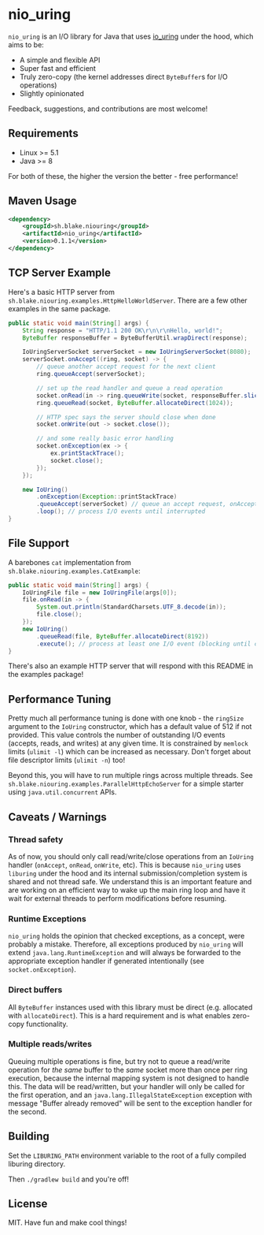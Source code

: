 # nio_uring

`nio_uring` is an I/O library for Java that uses [io_uring](https://en.wikipedia.org/wiki/Io_uring) under the hood, which aims to be:

* A simple and flexible API
* Super fast and efficient
* Truly zero-copy (the kernel addresses direct `ByteBuffer`s for I/O operations)
* Slightly opinionated

Feedback, suggestions, and contributions are most welcome!

## Requirements
* Linux >= 5.1
* Java >= 8

For both of these, the higher the version the better - free performance!

## Maven Usage

```xml
<dependency>
    <groupId>sh.blake.niouring</groupId>
    <artifactId>nio_uring</artifactId>
    <version>0.1.1</version>
</dependency>
```

## TCP Server Example

Here's a basic HTTP server from `sh.blake.niouring.examples.HttpHelloWorldServer`. There are a few other examples in the same package.

```java
public static void main(String[] args) {
    String response = "HTTP/1.1 200 OK\r\n\r\nHello, world!";
    ByteBuffer responseBuffer = ByteBufferUtil.wrapDirect(response);

    IoUringServerSocket serverSocket = new IoUringServerSocket(8080);
    serverSocket.onAccept((ring, socket) -> {
        // queue another accept request for the next client
        ring.queueAccept(serverSocket);

        // set up the read handler and queue a read operation
        socket.onRead(in -> ring.queueWrite(socket, responseBuffer.slice()));
        ring.queueRead(socket, ByteBuffer.allocateDirect(1024));

        // HTTP spec says the server should close when done
        socket.onWrite(out -> socket.close());

        // and some really basic error handling
        socket.onException(ex -> {
            ex.printStackTrace();
            socket.close();
        });
    });

    new IoUring()
        .onException(Exception::printStackTrace)
        .queueAccept(serverSocket) // queue an accept request, onAccept will be called when a socket connects
        .loop(); // process I/O events until interrupted
}
```

## File Support

A barebones `cat` implementation from `sh.blake.niouring.examples.CatExample`:
```java
public static void main(String[] args) {
    IoUringFile file = new IoUringFile(args[0]);
    file.onRead(in -> {
        System.out.println(StandardCharsets.UTF_8.decode(in));
        file.close();
    });
    new IoUring()
        .queueRead(file, ByteBuffer.allocateDirect(8192))
        .execute(); // process at least one I/O event (blocking until complete)
}
```

There's also an example HTTP server that will respond with this README in the examples package!

## Performance Tuning

Pretty much all performance tuning is done with one knob - the `ringSize` argument to the `IoUring` constructor, which has a default value of 512 if not provided. This value controls the number of outstanding I/O events (accepts, reads, and writes) at any given time. It is constrained by `memlock` limits (`ulimit -l`) which can be increased as necessary. Don't forget about file descriptor limits (`ulimit -n`) too!

Beyond this, you will have to run multiple rings across multiple threads. See `sh.blake.niouring.examples.ParallelHttpEchoServer` for a simple starter using `java.util.concurrent` APIs.

## Caveats / Warnings

### Thread safety

As of now, you should only call read/write/close operations from an `IoUring` handler (`onAccept`, `onRead`, `onWrite`, etc). This is because `nio_uring` uses `liburing` under the hood and its internal submission/completion system is shared and not thread safe. We understand this is an important feature and are working on an efficient way to wake up the main ring loop and have it wait for external threads to perform modifications before resuming.

### Runtime Exceptions

`nio_uring` holds the opinion that checked exceptions, as a concept, were probably a mistake. Therefore, all exceptions produced by `nio_uring` will extend `java.lang.RuntimeException` and will always be forwarded to the appropriate exception handler if generated intentionally (see `socket.onException`).

### Direct buffers

All `ByteBuffer` instances used with this library must be direct (e.g. allocated with `allocateDirect`). This is a hard requirement and is what enables zero-copy functionality.

### Multiple reads/writes
Queuing multiple operations is fine, but try not to queue a read/write operation for _the same_ buffer to the _same_ socket more than once per ring execution, because the internal mapping system is not designed to handle this. The data will be read/written, but your handler will only be called for the first operation, and an `java.lang.IllegalStateException` exception with message "Buffer already removed" will be sent to the exception handler for the second.

## Building

Set the `LIBURING_PATH` environment variable to the root of a fully compiled liburing directory.

Then `./gradlew build` and you're off!

## License

MIT. Have fun and make cool things!
